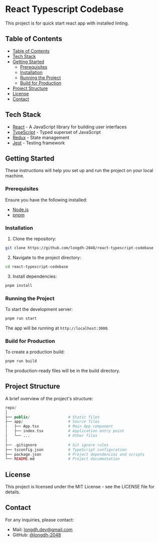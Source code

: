 # React Typescript Codebase

This project is for quick start react app with installed linting.

## Table of Contents

- [Table of Contents](#table-of-contents)
- [Tech Stack](#tech-stack)
- [Getting Started](#getting-started)
  - [Prerequisites](#prerequisites)
  - [Installation](#installation)
  - [Running the Project](#running-the-project)
  - [Build for Production](#build-for-production)
- [Project Structure](#project-structure)
- [License](#license)
- [Contact](#contact)

## Tech Stack

- [React](https://reactjs.org/) - A JavaScript library for building user interfaces
- [TypeScript](https://www.typescriptlang.org/) - Typed superset of JavaScript
- [Redux](https://redux.js.org/) - State management
- [Jest](https://jestjs.io/) - Testing framework

## Getting Started

These instructions will help you set up and run the project on your local machine.

### Prerequisites

Ensure you have the following installed:

- [Node.js](https://nodejs.org/en/download/)
- [pnpm](https://pnpm.io/)

### Installation

1. Clone the repository:

```bash
git clone https://github.com/longdh-2048/react-typescript-codebase
```

2. Navigate to the project directory:

```bash
cd react-typescript-codebase
```

3. Install dependencies:

```bash
pnpm install
```

### Running the Project

To start the development server:

```bash
pnpm run start
```

The app will be running at `http://localhost:3000`.

### Build for Production

To create a production build:

```bash
pnpm run build
```

The production-ready files will be in the build directory.

## Project Structure

A brief overview of the project's structure:

```php
repo/
│
├── public/                 # Static files
├── app/                    # Source files
│   ├── App.tsx             # Main App component
│   ├── index.tsx           # Application entry point
│   └── ...                 # Other files
│
├── .gitignore              # Git ignore rules
├── tsconfig.json           # TypeScript configuration
├── package.json            # Project dependencies and scripts
└── README.md               # Project documentation
```

## License

This project is licensed under the MIT License - see the LICENSE file for details.

## Contact

For any inquiries, please contact:

- Mail: [longdh.dev@gmail.com](mailto:longdh.dev@gmail.com?subject=[GitHub]%20Source%20Han%20Sans)
- GitHub: [@longdh-2048](https://github.com/longdh-2048)
